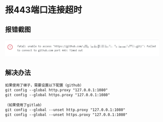 # 报443端口连接超时

## 报错截图
![](_v_images/1617090273_3300.png)

## 解决办法
```
如果使用了梯子，需要设置以下配置（github）
git config --global http.proxy "127.0.0.1:1080"
git config --global https.proxy "127.0.0.1:1080"

（如果使用了gitlab）
git config --global --unset http.proxy "127.0.0.1:1080"
git config --global --unset https.proxy "127.0.0.1:1080"
```